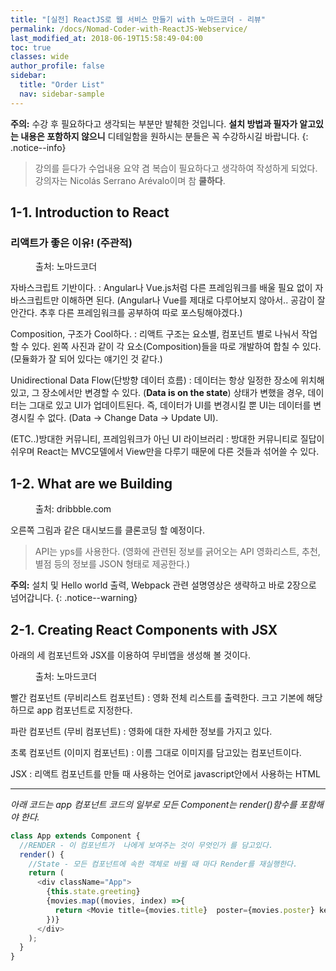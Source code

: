 ```yaml
---
title: "[실전] ReactJS로 웹 서비스 만들기 with 노마드코더 - 리뷰"
permalink: /docs/Nomad-Coder-with-ReactJS-Webservice/
last_modified_at: 2018-06-19T15:58:49-04:00
toc: true
classes: wide
author_profile: false
sidebar:
  title: "Order List"
  nav: sidebar-sample
---
```



**주의:** 수강 후 필요하다고 생각되는 부분만 발췌한 것입니다. **설치 방법과 필자가 알고있는 내용은 포함하지 않으니** 디테일함을 원하시는 분들은 꼭 수강하시길 바랍니다.
{: .notice--info}

> 강의를 듣다가 수업내용 요약 겸 복습이 필요하다고 생각하여 작성하게 되었다.  강의자는 Nicolás Serrano Arévalo이며 참 **쿨하다**.

## 1-1. Introduction to React

### 리액트가 좋은 이유! (주관적)

<figure style="width: 250px" class="align-left">
  <img src="{{ site.url }}{{ site.baseurl }}/assets/images/nomad-Composition250.png" alt="">
  <figcaption>출처: 노마드코더</figcaption>
</figure>

자바스크립트 기반이다.
:   Angular나 Vue.js처럼 다른 프레임워크를 배울 필요 없이 자바스크립트만 이해하면 된다. (Angular나 Vue를 제대로 다루어보지 않아서.. 공감이 잘 안간다. 추후 다른 프레임워크를 공부하여 따로 포스팅해야겠다.)

Composition, 구조가 Cool하다.
:   리액트 구조는 요소별, 컴포넌트 별로 나눠서 작업할 수 있다. 왼쪽 사진과 같이 각 요소(Composition)들을 따로 개발하여 합칠 수 있다. (모듈화가 잘 되어 있다는 얘기인 것 같다.)   

Unidirectional Data Flow(단방향 데이터 흐름)
:   데이터는 항상 일정한 장소에 위치해있고, 그 장소에서만 변경할 수 있다. (**Data is on the state**) 상태가 변했을 경우, 데이터는 그대로 있고 UI가 업데이트된다. 즉, 데이터가 UI를 변경시킬 뿐 UI는 데이터를 변경시킬 수 없다. (Data -> Change Data -> Update UI).

(ETC..)방대한 커뮤니티, 프레임워크가 아닌 UI 라이브러리
:   방대한 커뮤니티로 질답이 쉬우며 React는 MVC모델에서 View만을 다루기 때문에 다른 것들과 섞어쓸 수 있다.



## 1-2. What are we Building  

<figure style="width: 200px" class="align-right">
  <img src="{{ site.url }}{{ site.baseurl }}/assets/images/MovieApplication200.png" alt="">
  <figcaption>출처: dribbble.com</figcaption>
</figure>  

  오른쪽 그림과 같은 대시보드를 클론코딩 할 예정이다.  

 > API는 yps를 사용한다. (영화에 관련된 정보를 긁어오는 API  영화리스트, 추천, 별점 등의 정보를 JSON 형태로 제공한다.)  


  **주의:** 설치 및 Hello world 출력,  Webpack 관련 설명영상은 생략하고 바로 2장으로 넘어갑니다.
  {: .notice--warning}

## 2-1. Creating React Components with JSX

아래의 세 컴포넌트와 JSX를 이용하여 무비앱을 생성해 볼 것이다.

  <figure style="width: 200px" class="align-left">
    <img src="{{ site.url }}{{ site.baseurl }}/assets/images/MovieAppComponent(200).png" alt="">
    <figcaption>출처: 노마드코더</figcaption>
  </figure>  

  빨간 컴포넌트 (무비리스트 컴포넌트)
  :   영화 전체 리스트를 출력한다. 크고 기본에 해당하므로 app 컴포넌트로 지정한다.

  파란 컴포넌트 (무비 컴포넌트)
  :  영화에 대한 자세한 정보를 가지고 있다.

  초록 컴포넌트 (이미지 컴포넌트)
  :    이름 그대로 이미지를 담고있는 컴포넌트이다.

  JSX
:    리액트 컴포넌트를 만들 때 사용하는 언어로 javascript안에서 사용하는 HTML

---


 _아래 코드는 app 컴포넌트 코드의 일부로 모든 Component는 render()함수를 포함해야 한다._

```javascript
class App extends Component {
  //RENDER - 이 컴포넌트가  나에게 보여주는 것이 무엇인가 를 담고있다.
  render() {
    //State - 모든 컴포넌트에 속한 객체로 바뀔 때 마다 Render를 재실행한다.
    return (
      <div className="App">
        {this.state.greeting}
        {movies.map((movies, index) =>{
          return <Movie title={movies.title}  poster={movies.poster} key={index} />
        })}
      </div>
    );
  }
}
```
